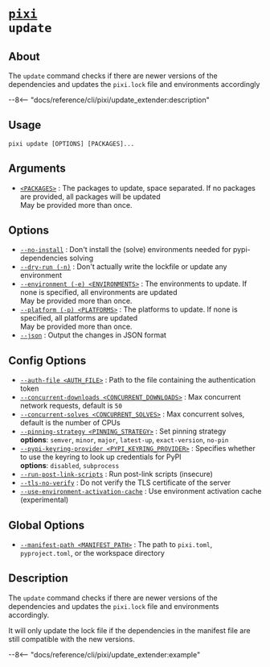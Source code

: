 <!--- This file is autogenerated. Do not edit manually! -->
# <code>[pixi](../pixi.md) update</code>

## About
The `update` command checks if there are newer versions of the dependencies and updates the `pixi.lock` file and environments accordingly

--8<-- "docs/reference/cli/pixi/update_extender:description"

## Usage
```
pixi update [OPTIONS] [PACKAGES]...
```

## Arguments
- <a id="arg-<PACKAGES>" href="#arg-<PACKAGES>">`<PACKAGES>`</a>
:  The packages to update, space separated. If no packages are provided, all packages will be updated
<br>May be provided more than once.

## Options
- <a id="arg---no-install" href="#arg---no-install">`--no-install`</a>
:  Don't install the (solve) environments needed for pypi-dependencies solving
- <a id="arg---dry-run" href="#arg---dry-run">`--dry-run (-n)`</a>
:  Don't actually write the lockfile or update any environment
- <a id="arg---environment" href="#arg---environment">`--environment (-e) <ENVIRONMENTS>`</a>
:  The environments to update. If none is specified, all environments are updated
<br>May be provided more than once.
- <a id="arg---platform" href="#arg---platform">`--platform (-p) <PLATFORMS>`</a>
:  The platforms to update. If none is specified, all platforms are updated
<br>May be provided more than once.
- <a id="arg---json" href="#arg---json">`--json`</a>
:  Output the changes in JSON format

## Config Options
- <a id="arg---auth-file" href="#arg---auth-file">`--auth-file <AUTH_FILE>`</a>
:  Path to the file containing the authentication token
- <a id="arg---concurrent-downloads" href="#arg---concurrent-downloads">`--concurrent-downloads <CONCURRENT_DOWNLOADS>`</a>
:  Max concurrent network requests, default is `50`
- <a id="arg---concurrent-solves" href="#arg---concurrent-solves">`--concurrent-solves <CONCURRENT_SOLVES>`</a>
:  Max concurrent solves, default is the number of CPUs
- <a id="arg---pinning-strategy" href="#arg---pinning-strategy">`--pinning-strategy <PINNING_STRATEGY>`</a>
:  Set pinning strategy
<br>**options**: `semver`, `minor`, `major`, `latest-up`, `exact-version`, `no-pin`
- <a id="arg---pypi-keyring-provider" href="#arg---pypi-keyring-provider">`--pypi-keyring-provider <PYPI_KEYRING_PROVIDER>`</a>
:  Specifies whether to use the keyring to look up credentials for PyPI
<br>**options**: `disabled`, `subprocess`
- <a id="arg---run-post-link-scripts" href="#arg---run-post-link-scripts">`--run-post-link-scripts`</a>
:  Run post-link scripts (insecure)
- <a id="arg---tls-no-verify" href="#arg---tls-no-verify">`--tls-no-verify`</a>
:  Do not verify the TLS certificate of the server
- <a id="arg---use-environment-activation-cache" href="#arg---use-environment-activation-cache">`--use-environment-activation-cache`</a>
:  Use environment activation cache (experimental)

## Global Options
- <a id="arg---manifest-path" href="#arg---manifest-path">`--manifest-path <MANIFEST_PATH>`</a>
:  The path to `pixi.toml`, `pyproject.toml`, or the workspace directory

## Description
The `update` command checks if there are newer versions of the dependencies and updates the `pixi.lock` file and environments accordingly.

It will only update the lock file if the dependencies in the manifest file are still compatible with the new versions.


--8<-- "docs/reference/cli/pixi/update_extender:example"
